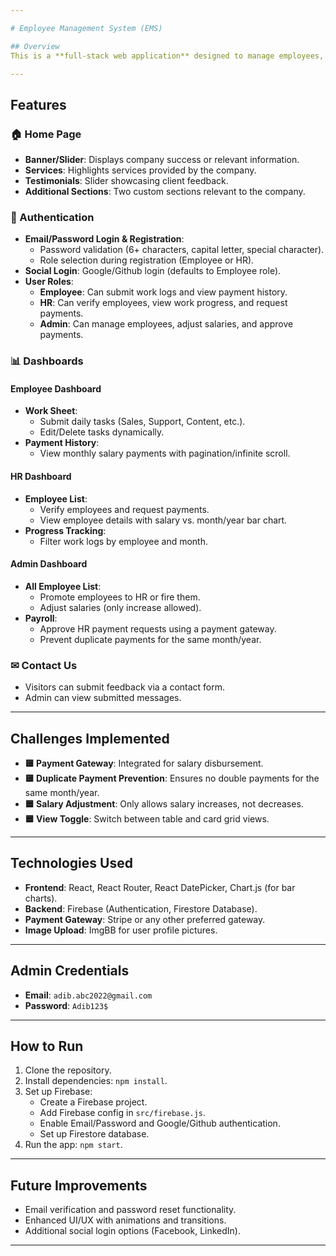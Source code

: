 ```yaml
---

# Employee Management System (EMS)

## Overview
This is a **full-stack web application** designed to manage employees, HR, and admin roles. It includes features like user authentication, role-based dashboards, task management, payment history, and payroll management. The project is built using **React** for the frontend, **Firebase** for authentication and database, and integrates a **payment gateway** for salary disbursement.

---
```


## Features

### 🏠 Home Page
- **Banner/Slider**: Displays company success or relevant information.
- **Services**: Highlights services provided by the company.
- **Testimonials**: Slider showcasing client feedback.
- **Additional Sections**: Two custom sections relevant to the company.

### 👥 Authentication
- **Email/Password Login & Registration**:
  - Password validation (6+ characters, capital letter, special character).
  - Role selection during registration (Employee or HR).
- **Social Login**: Google/Github login (defaults to Employee role).
- **User Roles**:
  - **Employee**: Can submit work logs and view payment history.
  - **HR**: Can verify employees, view work progress, and request payments.
  - **Admin**: Can manage employees, adjust salaries, and approve payments.

### 📊 Dashboards
#### **Employee Dashboard**
- **Work Sheet**:
  - Submit daily tasks (Sales, Support, Content, etc.).
  - Edit/Delete tasks dynamically.
- **Payment History**:
  - View monthly salary payments with pagination/infinite scroll.

#### **HR Dashboard**
- **Employee List**:
  - Verify employees and request payments.
  - View employee details with salary vs. month/year bar chart.
- **Progress Tracking**:
  - Filter work logs by employee and month.

#### **Admin Dashboard**
- **All Employee List**:
  - Promote employees to HR or fire them.
  - Adjust salaries (only increase allowed).
- **Payroll**:
  - Approve HR payment requests using a payment gateway.
  - Prevent duplicate payments for the same month/year.

### ✉ Contact Us
- Visitors can submit feedback via a contact form.
- Admin can view submitted messages.

---

## Challenges Implemented
- **🟨 Payment Gateway**: Integrated for salary disbursement.
- **🟨 Duplicate Payment Prevention**: Ensures no double payments for the same month/year.
- **🟦 Salary Adjustment**: Only allows salary increases, not decreases.
- **🟦 View Toggle**: Switch between table and card grid views.

---

## Technologies Used
- **Frontend**: React, React Router, React DatePicker, Chart.js (for bar charts).
- **Backend**: Firebase (Authentication, Firestore Database).
- **Payment Gateway**: Stripe or any other preferred gateway.
- **Image Upload**: ImgBB for user profile pictures.

---

## Admin Credentials
- **Email**: `adib.abc2022@gmail.com`
- **Password**: `Adib123$`

---

## How to Run
1. Clone the repository.
2. Install dependencies: `npm install`.
3. Set up Firebase:
   - Create a Firebase project.
   - Add Firebase config in `src/firebase.js`.
   - Enable Email/Password and Google/Github authentication.
   - Set up Firestore database.
4. Run the app: `npm start`.

---

## Future Improvements
- Email verification and password reset functionality.
- Enhanced UI/UX with animations and transitions.
- Additional social login options (Facebook, LinkedIn).

---
